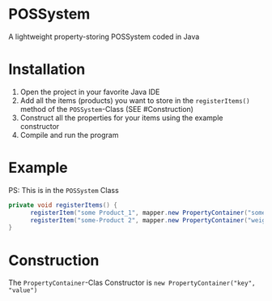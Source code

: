 # POSSystem
A lightweight property-storing POSSystem coded in Java

# Installation
1. Open the project in your favorite Java IDE
2. Add all the items (products) you want to store in the `registerItems()` method of the `POSSystem`-Class (SEE #Construction)
3. Construct all the properties for your items using the example constructor
4. Compile and run the program

# Example
PS: This is in the `POSSystem` Class
```java
private void registerItems() {
      registerItem("some Product_1", mapper.new PropertyContainer("someProperty", "someValue"), mapper.new PropertyContainer("anotherProperty", "anotherValue"));
      registerItem("some-Product 2", mapper.new PropertyContainer("weight (pounds)", 8.6f), mapper.new PropertyContainer("height", "54cm"));
}
```

# Construction
The `PropertyContainer`-Clas Constructor is `new PropertyContainer("key", "value")`
